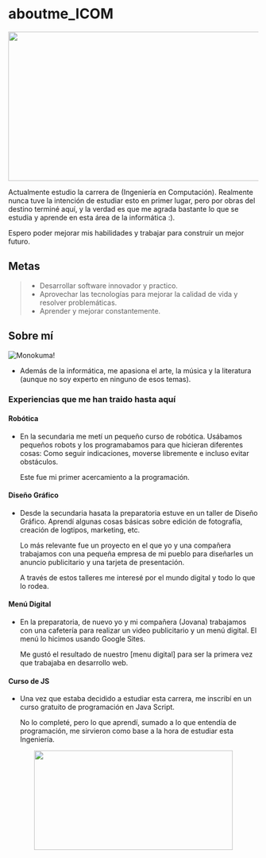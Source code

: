 # aboutme_ICOM
<img align="center" width="1100" height="300" src="https://media.tenor.com/W3ZV-AHSsGsAAAAd/rain-world-raining.gif">

Actualmente estudio la carrera de (Ingeniería en Computación). Realmente nunca tuve la intención de estudiar esto en primer lugar, pero por obras del destino terminé aquí, y la verdad es que me agrada bastante lo que se estudia y aprende en esta área de la informática :).

Espero poder mejorar mis habilidades y trabajar para construir un mejor futuro.

## Metas
> - Desarrollar software innovador y practico.
> - Aprovechar las tecnologías para mejorar la calidad de vida y resolver problemáticas.
> - Aprender y mejorar constantemente.

## Sobre mí
![Monokuma!](https://media.tenor.com/o9p2N9FmJZwAAAAi/dance-moves-monokuma.gif)

- Además de la informática, me apasiona el arte, la música y la literatura (aunque no soy experto en ninguno de esos temas).

### Experiencias que me han traido hasta aquí

#### Robótica
  - En la secundaria me metí un pequeño curso de robótica. Usábamos pequeños robots y los programabamos para que hicieran diferentes cosas: Como seguir indicaciones, moverse libremente e incluso evitar obstáculos.

    Este fue mi primer acercamiento a la programación.

#### Diseño Gráfico
  - Desde la secundaria hasata la preparatoria estuve en un taller de Diseño Gráfico. Aprendí algunas cosas básicas sobre edición de fotografía, creación de logtipos, marketing, etc.

    Lo más relevante fue un proyecto en el que yo y una compañera trabajamos con una pequeña empresa de mi pueblo para diseñarles un anuncio publicitario y una tarjeta de presentación.

    A través de estos talleres me interesé por el mundo digital y todo lo que lo rodea.

#### Menú Digital
  - En la preparatoria, de nuevo yo y mi compañera (Jovana) trabajamos con una cafetería para realizar un video publicitario y un menú digital. El menú lo hicimos usando Google Sites.

    Me gustó el resultado de nuestro [menu digital] para ser la primera vez que trabajaba en desarrollo web.

#### Curso de JS
  - Una vez que estaba decidido a estudiar esta carrera, me inscribí en un curso gratuito de programación en Java Script.

    No lo completé, pero lo que aprendí, sumado a lo que entendía de programación, me sirvieron como base a la hora de estudiar esta Ingeniería.

<p align="center">
  <img width="400" height="200" src="https://media.tenor.com/eKQJVGxrE68AAAAi/portal-turret-are-you-still-there.gif">
</p>
